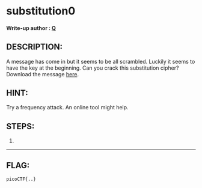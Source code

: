 # substitution0
#### Write-up author : [Q](https://github.com/tkxldk/)
## DESCRIPTION:
A message has come in but it seems to be all scrambled. Luckily it seems to have the key at the beginning. Can you crack this substitution cipher?
Download the message [here]().

## HINT:
Try a frequency attack. An online tool might help.

## STEPS:
1. 

---



## FLAG:
```
picoCTF{..}
```

